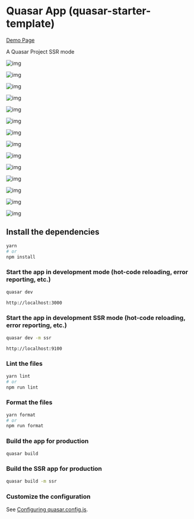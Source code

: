 # Quasar App (quasar-starter-template)

[Demo Page](https://bekaku.github.io/quasar-demo/)

A Quasar Project SSR mode

![img](https://i.ibb.co/0fwCZKv/Vue-3-Starter-3.jpg)

![img](https://i.ibb.co/sRnf1zh/Vue-3-Starter-2.jpg)

![img](https://i.ibb.co/D9SwWjp/Untitled.png)

![img](https://i.ibb.co/GxVWsNW/Vue-3-Starter-1.jpg)

![img](https://i.ibb.co/Q6CXwwd/01.png)

![img](https://i.ibb.co/MfvdZ3c/00.png)

![img](https://i.ibb.co/GFpkcRk/2.png)

![img](https://i.ibb.co/FBvTgG1/3.png)

![img](https://i.ibb.co/wwYF4G2/4.png)

![img](https://i.ibb.co/J3fWP2Z/5.png)

![img](https://i.ibb.co/pKrD2cq/6.png)

![img](https://i.ibb.co/phks9XN/7.png)

![img](https://i.ibb.co/pyM6YWg/8.png)

![img](https://i.ibb.co/j3MX50W/9.png)

## Install the dependencies

```bash
yarn
# or
npm install
```

### Start the app in development mode (hot-code reloading, error reporting, etc.)

```bash
quasar dev

http://localhost:3000
```

### Start the app in development SSR mode (hot-code reloading, error reporting, etc.)

```bash
quasar dev -m ssr

http://localhost:9100
```

### Lint the files

```bash
yarn lint
# or
npm run lint
```

### Format the files

```bash
yarn format
# or
npm run format
```

### Build the app for production

```bash
quasar build
```

### Build the SSR app for production

```bash
quasar build -m ssr
```

### Customize the configuration

See [Configuring quasar.config.js](https://v2.quasar.dev/quasar-cli-vite/quasar-config-js).

